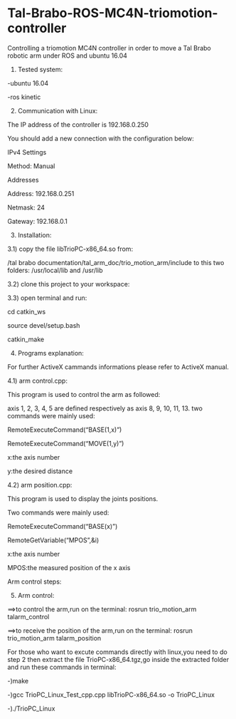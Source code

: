 # Tal-Brabo-ROS-MC4N-triomotion-controller
Controlling a triomotion MC4N controller in order to move a Tal Brabo robotic arm under ROS and ubuntu 16.04
  1) Tested system:

-ubuntu 16.04

-ros kinetic


  2) Communication with Linux:

The IP address of the controller is 192.168.0.250

You should add a new connection with the configuration below:

IPv4 Settings

Method: Manual

Addresses

Address: 192.168.0.251

Netmask: 24

Gateway: 192.168.0.1

  3) Installation:

3.1) copy the file libTrioPC-x86_64.so from:

/tal brabo documentation/tal_arm_doc/trio_motion_arm/include to this two folders: /usr/local/lib and /usr/lib

3.2) clone this project to your workspace:

3.3) open terminal and run:

cd catkin_ws

source devel/setup.bash

catkin_make

  4) Programs explanation:

For further ActiveX cammands informations please refer to ActiveX manual.

4.1) arm control.cpp:

This program is used to control the arm as followed:

axis 1, 2, 3, 4, 5 are defined respectively as axis 8, 9, 10, 11, 13. two commands were mainly used:

RemoteExecuteCommand(“BASE(1,x)”)

RemoteExecuteCommand(“MOVE(1,y)”)

x:the axis number

y:the desired distance

4.2) arm position.cpp:

This program is used to display the joints positions.

Two commands were mainly used:

RemoteExecuteCommand(“BASE(x)”)

RemoteGetVariable(“MPOS”,&i)

x:the axis number

MPOS:the measured position of the x axis

Arm control steps:

  5) Arm control:

==>to control the arm,run on the terminal: rosrun trio_motion_arm talarm_control

==>to receive the position of the arm,run on the terminal: rosrun trio_motion_arm talarm_position

For those who want to excute commands directly with linux,you need to do step 2 then extract the file TrioPC-x86_64.tgz,go inside the extracted folder and run these commands in terminal:

-)make

-)gcc  TrioPC_Linux_Test_cpp.cpp libTrioPC-x86_64.so -o TrioPC_Linux

-)./TrioPC_Linux
